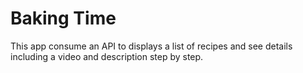 # Baking Time

This app consume an API to displays a list of recipes and see details including a video and description step by step.
